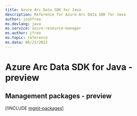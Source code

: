 ```yaml
---
title: Azure Arc Data SDK for Java
description: Reference for Azure Arc Data SDK for Java
author: joshfree
ms.devlang: java
ms.service: azure-resource-manager
ms.author: jfree
ms.topic: reference
ms.data: 08/22/2022
---
```

# Azure Arc Data SDK for Java - preview

## Management packages - preview
[!INCLUDE [mgmt-packages](arc-data-mgmt-index.md)]